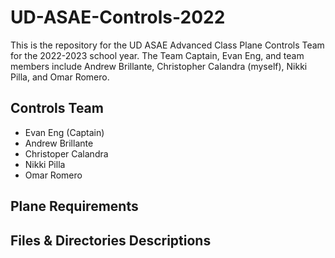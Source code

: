 # UD-ASAE-Controls-2022

This is the repository for the UD ASAE Advanced Class Plane Controls Team for the 2022-2023 school year. The Team Captain, Evan Eng, and team members include Andrew Brillante, Christopher Calandra (myself), Nikki Pilla, and Omar Romero.  


## Controls Team
- Evan Eng (Captain)
- Andrew Brillante
- Christoper Calandra
- Nikki Pilla
- Omar Romero

## Plane Requirements


## Files & Directories Descriptions 
